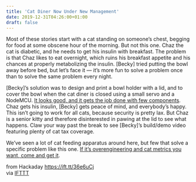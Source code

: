 ```yaml
---
title: 'Cat Diner Now Under New Management'
date: 2019-12-31T04:26:00+01:00
draft: false
---
```


Most of these stories start with a cat standing on someone’s chest, begging for food at some obscene hour of the morning. But not this one. Chaz the cat is diabetic, and he needs to get his insulin with breakfast. The problem is that Chaz likes to eat overnight, which ruins his breakfast appetite and his chances at properly metabolizing the insulin. \[Becky\] tried putting the bowl away before bed, but let’s face it — it’s more fun to solve a problem once than to solve the same problem every night.

\[Becky\]’s solution was to design and print a bowl holder with a lid, and to cover the bowl when the cat diner is closed using a small servo and a NodeMCU. [It looks good, and it gets the job done with few components](https://www.instructables.com/id/Cat-Food-Access-Control-ESP8266-Servo-Motor-3D-Pri/). Chaz gets his insulin, \[Becky\] gets peace of mind, and everybody’s happy. This isn’t going to work for all cats, because security is pretty lax. But Chaz is a senior kitty and therefore disinterested in pawing at the lid to see what happens. Claw your way past the break to see \[Becky\]’s build/demo video featuring plenty of cat tax coverage.

We’ve seen a lot of cat feeding apparatus around here, but few that solve a specific problem like this one. [If it’s overengineering and cat metrics you want, come and get it](https://hackaday.com/2019/12/05/automated-cat-feeder-leaves-little-to-chance/).

  
  
from Hackaday https://ift.tt/36e6uCj  
via [IFTTT](https://ifttt.com/?ref=da&site=blogger)
